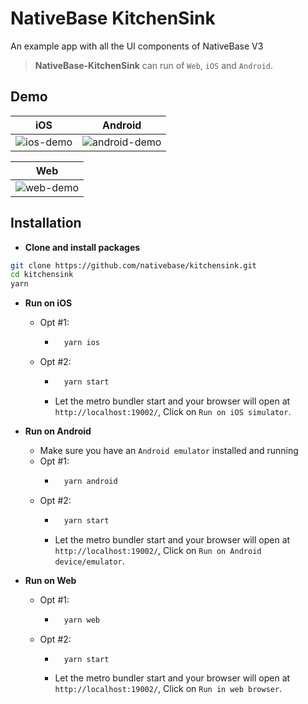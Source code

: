 # NativeBase KitchenSink

An example app with all the UI components of NativeBase V3

> **NativeBase-KitchenSink** can run of `Web`, `iOS` and `Android`.

## Demo

|                   iOS                    |                     Android                      |
| :--------------------------------------: | :----------------------------------------------: |
| ![ios-demo](/readme-assets/ios-demo.gif) | ![android-demo](/readme-assets/android-demo.gif) |

|                   Web                    |
| :--------------------------------------: |
| ![web-demo](/readme-assets/web-demo.gif) |

## Installation

- **Clone and install packages**

```bash
git clone https://github.com/nativebase/kitchensink.git
cd kitchensink
yarn
```

- **Run on iOS**

  - Opt #1:
    - ```bash
        yarn ios
      ```
  - Opt #2:
    - ```bash
        yarn start
      ```
    - Let the metro bundler start and your browser will open at `http://localhost:19002/`, Click on `Run on iOS simulator`.

- **Run on Android**

  - Make sure you have an `Android emulator` installed and running
  - Opt #1:
    - ```bash
        yarn android
      ```
  - Opt #2:
    - ```bash
        yarn start
      ```
    - Let the metro bundler start and your browser will open at `http://localhost:19002/`, Click on `Run on Android device/emulator`.

- **Run on Web**

  - Opt #1:
    - ```bash
        yarn web
      ```
  - Opt #2:
    - ```bash
        yarn start
      ```
    - Let the metro bundler start and your browser will open at `http://localhost:19002/`, Click on `Run in web browser`.
